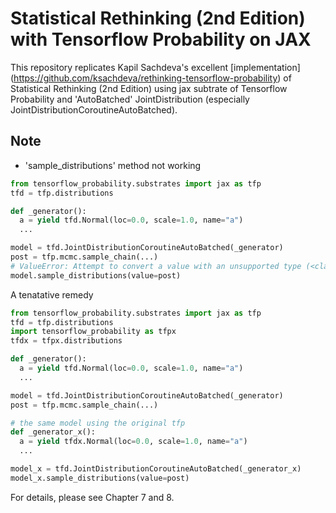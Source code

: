 # Statistical Rethinking (2nd Edition) with Tensorflow Probability on JAX

This repository replicates Kapil Sachdeva's excellent [implementation] 
(https://github.com/ksachdeva/rethinking-tensorflow-probability) of Statistical Rethinking (2nd Edition) using
jax subtrate of Tensorflow Probability and 
'AutoBatched' JointDistribution (especially JointDistributionCoroutineAutoBatched).

## Note
- 'sample_distributions' method not working
```python
from tensorflow_probability.substrates import jax as tfp
tfd = tfp.distributions

def _generator():
  a = yield tfd.Normal(loc=0.0, scale=1.0, name="a")
  ...

model = tfd.JointDistributionCoroutineAutoBatched(_generator)
post = tfp.mcmc.sample_chain(...)
# ValueError: Attempt to convert a value with an unsupported type (<class 'object'>) to a Tensor.
model.sample_distributions(value=post)
```
A tenatative remedy
```python
from tensorflow_probability.substrates import jax as tfp
tfd = tfp.distributions
import tensorflow_probability as tfpx
tfdx = tfpx.distributions

def _generator():
  a = yield tfd.Normal(loc=0.0, scale=1.0, name="a")
  ...

model = tfd.JointDistributionCoroutineAutoBatched(_generator)
post = tfp.mcmc.sample_chain(...)

# the same model using the original tfp
def _generator_x():
  a = yield tfdx.Normal(loc=0.0, scale=1.0, name="a")
  ...

model_x = tfd.JointDistributionCoroutineAutoBatched(_generator_x)
model_x.sample_distributions(value=post)
```
For details, please see Chapter 7 and 8.